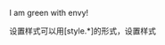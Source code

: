<p [style.background]="'lime'" [style.color]="'red'">I am green with envy!</p>
设置样式可以用[style.*]的形式，设置样式